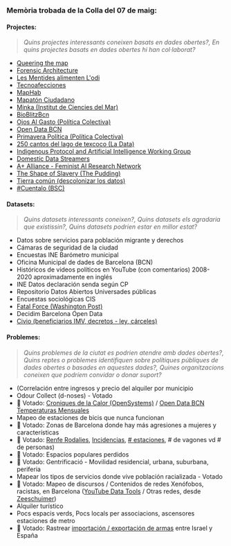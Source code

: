 ### Memòria trobada de la Colla del 07 de maig:


#### Projectes:
> *Quins projectes interessants coneixen basats en dades obertes?, En quins projectes basats en dades obertes hi han col·laborat?*
* [Queering the map](https://www.queeringthemap.com/)
* [Forensic Architecture](https://forensic-architecture.org/)
* [Les Mentides alimenten L'odi](https://www.verificat.cat/les-mentides-alimenten-lodi/)
* [Tecnoafecciones](https://tecnoafecciones.net/)
* [MapHab](https://cmmm-maps.eu/barcelona/)
* [Mapatón Ciudadano](https://mapaton.org/)
* [Minka (Institut de Ciencies del Mar)](https://minka-sdg.org/)
* [BioBlitzBcn](https://ciencia-ciudadana.es/proyecto-cc/bioblitzbcn/)
* [Ojos Al Gasto (Política Colectiva)](https://politicacolectiva.com/ojos-al-gasto/)
* [Open Data BCN](https://opendata-ajuntament.barcelona.cat/es/)
* [Primavera Política (Política Colectiva)](https://politicacolectiva.com/primavera-politica/)
* [250 cantos del lago de texcoco (La Data)](https://www.ladata.mx/VisualizacionAves/)
* [Indigenous Protocol and Artificial Intelligence Working Group](https://www.indigenous-ai.net/)
* [Domestic Data Streamers](https://www.domesticstreamers.com/)
* [A+ Alliance - Feminist AI Research Network](https://aplusalliance.org/)
* [The Shape of Slavery (The Pudding)](https://pudding.cool/2017/01/shape-of-slavery/)
* [Tierra común (descolonizar los datos)](https://www.tierracomun.net/)
* [#Cuentalo (BSC)](https://proyectocuentalo.org/)


#### Datasets:
> *Quins datasets interessants coneixen?, Quins datasets els agradaria que existissin?, Quins datasets podrien estar en millor estat?*
* Datos sobre servicios para población migrante y derechos
* Cámaras de seguridad de la ciudad
* Encuestas INE Barómetro municipal
* Oficina Municipal de dades de Barcelona (BCN)
* Históricos de videos políticos en YouTube (con comentarios) 2008-2020 aproximadamente en inglés
* INE Datos declaración senda según CP
* Repositorio Datos Abiertos Universades públicas
* Encuestas sociológicas CIS
* [Fatal Force (Washington Post)](https://www.washingtonpost.com/graphics/investigations/police-shootings-database/)
* Decidim Barcelona Open Data
* [Civio (beneficiarios IMV, decretos - ley, cárceles)](https://civio.es/)


#### Problemes:
> *Quins problemes de la ciutat es podrien atendre amb dades obertes?, Quins reptes o problemes identifiquen sobre polítiques públiques de dades obertes o basades en aquestes dades?, Quines organitzacions coneixen que podríem convidar o donar suport?*
- (Correlación entre ingresos y precio del alquiler por municipio
- Odour Collect (d-noses) - Votado
- 🏅 Votado: [Croniques de la Calor (OpenSystems)](https://www.ub.edu/opensystems/projectes/croniques-de-la-calor/) / [Open Data BCN Temperaturas Mensuales](https://opendata-ajuntament.barcelona.cat/data/es/dataset/temperatures-hist-bcn)
- Mapeo de estaciones de bicis que nunca funcionan
- 🏅 Votado: Zonas de Barcelona donde hay más agresiones a mujeres y características
- 🏅 Votado: [Renfe Rodalies](https://rodalies.gencat.cat/ca/sobre-rodalies/linies-i-estacions/servei_rodalia_barcelona/), [Incidencias](https://analisi.transparenciacatalunya.cat/?sortBy=relevance&pageSize=20&q=rodalies&page=1), [# estaciones](https://data.renfe.com/dataset/estaciones-rodalies-barcelona), # de vagones vd # de personas)
- 🏅 Votado: Espacios populares perdidos
- 🏅 Votado: Gentrificació - Movilidad residencial, urbana, suburbana, periferia
- Mapear los tipos de servicios donde vive población racializada - Votado
- 🏅 Votado: Mapeo de discursos / Contenidos de redes Xenófobos, racistas, en Barcelona ([YouTube Data Tools](https://ytdt.digitalmethods.net/) / Otras redes, desde [Zeeschuimer](https://github.com/digitalmethodsinitiative/zeeschuimer))
- Alquiler turístico
- Pocs espacis verds, Pocs locals per associacions, ascensores estaciones de metro
- 🏅 Votado: Rastrear [importación / exportación de armas](https://oec.world/en/profile/bilateral-product/weapons-1993/reporter/esp#bespoke-title-1135) entre Israel y España
